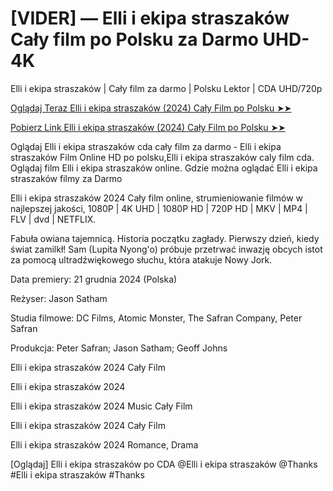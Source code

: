 # [VIDER] — Elli i ekipa straszaków Cały film po Polsku za Darmo UHD-4K

Elli i ekipa straszaków | Cały film za darmo | Polsku Lektor | CDA UHD/720p

<a href="https://love-4k.com/pl/movie/1217876/elli-and-the-ghostly-ghost-train-gitcodepl"> Oglądaj Teraz Elli i ekipa straszaków (2024) Cały Film po Polsku ➤➤  </a>

<a href="https://love-4k.com/pl/movie/1217876/elli-and-the-ghostly-ghost-train-gitcodepl"> Pobierz Link Elli i ekipa straszaków (2024) Cały Film po Polsku ➤➤ </a>

Oglądaj Elli i ekipa straszaków cda cały film za darmo - Elli i ekipa straszaków Film Online HD po polsku,Elli i ekipa straszaków caly film cda. Oglądaj film Elli i ekipa straszaków online. Gdzie można oglądać Elli i ekipa straszaków filmy za Darmo

Elli i ekipa straszaków 2024 Cały film online, strumieniowanie filmów w najlepszej jakości, 1080P | 4K UHD | 1080P HD | 720P HD | MKV | MP4 | FLV | dvd | NETFLIX.

Fabuła owiana tajemnicą. Historia początku zagłady. Pierwszy dzień, kiedy świat zamilkł! Sam (Lupita Nyong'o) próbuje przetrwać inwazję obcych istot za pomocą ultradźwiękowego słuchu, która atakuje Nowy Jork.

Data premiery: 21 grudnia 2024 (Polska)

Reżyser: Jason Satham

Studia filmowe: DC Films, Atomic Monster, The Safran Company, Peter Safran

Produkcja: Peter Safran; Jason Satham; Geoff Johns

Elli i ekipa straszaków 2024 Cały Film

Elli i ekipa straszaków 2024

Elli i ekipa straszaków 2024 Music Cały Film

Elli i ekipa straszaków 2024 Cały Film

Elli i ekipa straszaków 2024 Romance, Drama

[Oglądaj] Elli i ekipa straszaków po CDA @Elli i ekipa straszaków @Thanks #Elli i ekipa straszaków #Thanks
